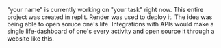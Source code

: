 "your name" is currently working on "your task" right now.
This entire project was created in replit. Render was used to deploy it. 
The idea was being able to open soruce one's life. 
Integrations with APIs would make a single life-dashboard of one's every activity and open source it through a website like this.

